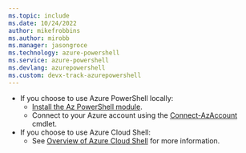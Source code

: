 ```yaml
---
ms.topic: include
ms.date: 10/24/2022
author: mikefrobbins
ms.author: mirobb
ms.manager: jasongroce
ms.technology: azure-powershell
ms.service: azure-powershell
ms.devlang: azurepowershell
ms.custom: devx-track-azurepowershell
---
```


* If you choose to use Azure PowerShell locally:
  * [Install the Az PowerShell module](/powershell/azure/install-azure-powershell).
  * Connect to your Azure account using the
    [Connect-AzAccount](/powershell/module/az.accounts/connect-azaccount) cmdlet.
* If you choose to use Azure Cloud Shell:
  * See [Overview of Azure Cloud Shell](../articles/cloud-shell/overview.md) for more information.

